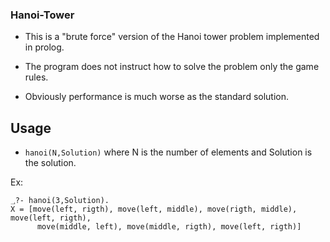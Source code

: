 ### Hanoi-Tower


- This is a "brute force" version of the Hanoi tower problem implemented in prolog.

- The program does not instruct how to solve the problem only the game rules.

- Obviously performance is much worse as the standard solution.

## Usage

- `hanoi(N,Solution)` where N is the number of elements and Solution is the solution.

Ex:

```
؀?- hanoi(3,Solution).
X = [move(left, rigth), move(left, middle), move(rigth, middle), move(left, rigth), 
      move(middle, left), move(middle, rigth), move(left, rigth)] 
```